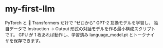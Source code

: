 # my-first-llm
PyTorch と 🤗 Transformers だけで “ゼロから” GPT-2 互換モデルを学習し、 独自データで Instruction → Output 形式の対話モデルを作る最小構成スクリプトです。 GPU が 1 枚あれば動作し、学習済み language_model.pt とトークナイザを保存できます。
